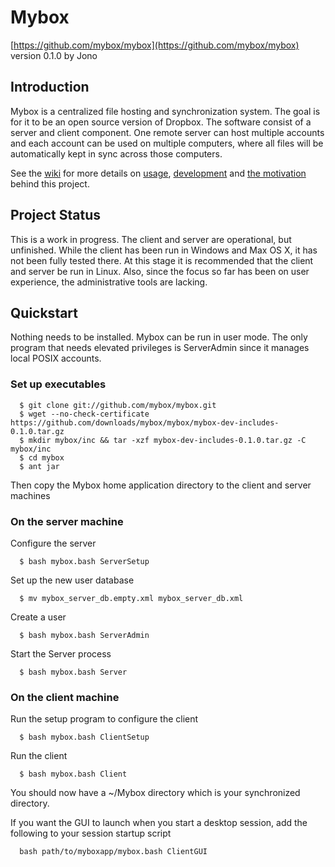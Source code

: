 Mybox
=====
[https://github.com/mybox/mybox](https://github.com/mybox/mybox)  
version 0.1.0 by Jono


Introduction
------------
Mybox is a centralized file hosting and synchronization system. The goal is for it to be an open source version of Dropbox. The software consist of a server and client component. One remote server can host multiple accounts and each account can be used on multiple computers, where all files will be automatically kept in sync across those computers.

See the [wiki](https://github.com/mybox/mybox/wiki) for more details on [usage](https://github.com/mybox/mybox/wiki/Usage), [development](https://github.com/mybox/mybox/wiki/Development) and [the motivation](https://github.com/mybox/mybox/wiki/Project-Goals) behind this project.


Project Status
--------------
This is a work in progress. The client and server are operational, but unfinished. While the client has been run in Windows and Max OS X, it has not been fully tested there. At this stage it is recommended that the client and server be run in Linux. Also, since the focus so far has been on user experience, the administrative tools are lacking.


Quickstart
----------
Nothing needs to be installed. Mybox can be run in user mode. The only program that needs elevated privileges is ServerAdmin since it manages local POSIX accounts.


### Set up executables ###

      $ git clone git://github.com/mybox/mybox.git
      $ wget --no-check-certificate https://github.com/downloads/mybox/mybox/mybox-dev-includes-0.1.0.tar.gz  
      $ mkdir mybox/inc && tar -xzf mybox-dev-includes-0.1.0.tar.gz -C mybox/inc
      $ cd mybox
      $ ant jar
    
Then copy the Mybox home application directory to the client and server machines
    

### On the server machine ###

Configure the server

      $ bash mybox.bash ServerSetup
        
Set up the new user database

      $ mv mybox_server_db.empty.xml mybox_server_db.xml

Create a user

      $ bash mybox.bash ServerAdmin
      
Start the Server process

      $ bash mybox.bash Server


### On the client machine ###

Run the setup program to configure the client

      $ bash mybox.bash ClientSetup

Run the client

      $ bash mybox.bash Client
      
You should now have a ~/Mybox directory which is your synchronized directory.

If you want the GUI to launch when you start a desktop session, add the following to your session startup script

      bash path/to/myboxapp/mybox.bash ClientGUI
      

